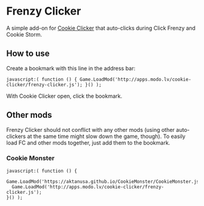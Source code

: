 # Frenzy Clicker

A simple add-on for [Cookie Clicker](http://orteil.dashnet.org/cookieclicker/) that auto-clicks during Click Frenzy and Cookie Storm.

## How to use

Create a bookmark with this line in the address bar:

    javascript:( function () { Game.LoadMod('http://apps.modo.lv/cookie-clicker/frenzy-clicker.js'); }() );

With Cookie Clicker open, click the bookmark.

## Other mods
Frenzy Clicker should not conflict with any other mods (using other auto-clickers at the same time might slow down the game, though). To easily load FC and other mods together, just add them to the bookmark.

### Cookie Monster

    javascript:( function () {
      Game.LoadMod('https://aktanusa.github.io/CookieMonster/CookieMonster.js');
      Game.LoadMod('http://apps.modo.lv/cookie-clicker/frenzy-clicker.js');
    }() );
